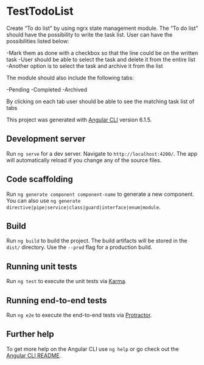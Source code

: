 # TestTodoList
Create “To do list” by using ngrx state management module.
The “To do list” should have the possibility to write the task list. User can have
the possibilities listed below:

-Mark them as done with a checkbox so that the line could be on the written task
-User should be able to select the task and delete it from the entire list
-Another option is to select the task and archive it from the list

The module should also include the following tabs:

-Pending
-Completed
-Archived

By clicking on each tab user should be able to see the matching task list of tabs


This project was generated with [Angular CLI](https://github.com/angular/angular-cli) version 6.1.5.

## Development server

Run `ng serve` for a dev server. Navigate to `http://localhost:4200/`. The app will automatically reload if you change any of the source files.

## Code scaffolding

Run `ng generate component component-name` to generate a new component. You can also use `ng generate directive|pipe|service|class|guard|interface|enum|module`.

## Build

Run `ng build` to build the project. The build artifacts will be stored in the `dist/` directory. Use the `--prod` flag for a production build.

## Running unit tests

Run `ng test` to execute the unit tests via [Karma](https://karma-runner.github.io).

## Running end-to-end tests

Run `ng e2e` to execute the end-to-end tests via [Protractor](http://www.protractortest.org/).

## Further help

To get more help on the Angular CLI use `ng help` or go check out the [Angular CLI README](https://github.com/angular/angular-cli/blob/master/README.md).
